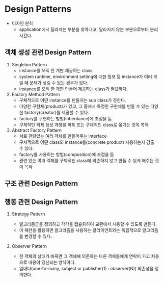 # Design Patterns

- 디자인 원칙
    - application에서 달라지는 부분을 찾아내고, 달라지지 않는 부분으로부터 분리시킨다.

## 객체 생성 관련 Design Pattern

1. Singleton Pattern
   - instance를 오직 한 개만 제공하는 class
   - system runtime, environment setting에 대한 정보 등 instance가 여러 개일 때 문제가 생길 수 있는 경우가 있다.
   - instance를 오직 한 개만 만들어 제공하는 class가 필요하다.
2. Factory Method Pattern
    - 구체적으로 어떤 instance를 만들지는 sub class가 정한다.
    - 다양한 구현체(product)가 있고, 그 중에서 특정한 구현체를 만들 수 있는 다양한 factory(creator)를 제공할 수 있다.
    - factory를 구현하는 방법(inheritance)에 초점을 둠
    - 구체적인 객체 생성 과정을 하위 또는 구체적인 class로 옮기는 것이 목적
3. Abstract Factory Pattern
   - 서로 관련있는 여러 객체를 만들어주는 interface
   - 구처젝으로 어떤 class의 instance를(concrete product) 사용하는지 감출 수 있다.
   - factory를 사용하는 방법(composition)에 초점을 둠
   - 관련 있는 여러 객체를 구체적인 class에 의존하지 않고 만들 수 있게 해주는 것이 목적

## 구조 관련 Design Pattern

## 행동 관련 Design Pattern

1. Strategy Pattern
    - 알고리즘군을 정의하고 각각을 캡슐화하여 교환에서 사용할 수 있도록 만든다.
    - 이 패턴을 활용하면 알고리즘을 사용하는 클라이언트와는 독립적으로 알고리즘을 변경할 수 있다.

2. Observer Pattern
    - 한 객체의 상태가 바뀌면 그 객체에 의존하는 다른 객체들에게 연락이 가고 자동으로 내용이 갱신되는 방식이다.
    - 일대다(one-to-many, subject or publisher(1) : observer(N)) 의존성을 정의한다.

